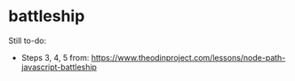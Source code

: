 # battleship

Still to-do:
- Steps 3, 4, 5 from: https://www.theodinproject.com/lessons/node-path-javascript-battleship